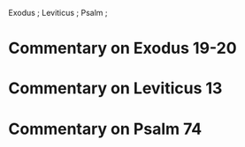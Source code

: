 Exodus ; Leviticus ; Psalm ;
# Commentary on Exodus 19-20

# Commentary on Leviticus 13

# Commentary on Psalm 74
